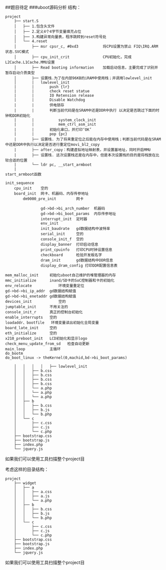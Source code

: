 ##题目待定
###uboot源码分析
结构：

    project
        ├── start.S
        │   ├── 1.包含头文件
        │   ├── 2.定义4个4字节变量填充占位
        │   ├── 3.构建异常向量表，程序跳转到reset符号处
        │   └── 4.reset
        │       ├── msr cpsr_c, #0xd3           将CPU设置为禁止 FIQ\IRQ.ARM状态.SVC模式
        │       ├── cpu_init_crit               CPU初始化，完成L2Cache.L1Cache.MMU设置
        │       ├── Read booting information    加载启动信息，主要完成了识别并暂存启动介质类型
        │       ├── 设置栈.为了在内部96KB的iRAM中使用栈；并调用lowlevel_init
        │       |   lowlevel_init
        |       |       push {lr}
        |       |       check reset statue
        |       |       IO Retension release
        |       |       Disable Watchdog
        |       |       供电锁存
        |       |       判断当前代码是在SRAM中还是DDR中执行 以决定是否跳过下面的时钟和DDR初始化
        |       |           system_clock_init
        |       |           mem_ctrl_asm_init
        |       |       初始化串口，并打印‘OK’
        |       |       pop {pc}
        |       ├── 设置栈. 为了将来重定位之后能在内存中使用栈；判断当前代码是在SRAM中还是DDR中执行以决定是否进行重定位movi_bl2_copy
        |       ├── after_copy：构建虚拟地址映射表，并设置基地址，同时开启MMU
        |       ├── 设置栈. 这次设置栈还是在内存中，但是本次设置栈的目的是将栈放在比较合适的位置
        |       └── ldr pc, __start_armboot
        | 
	start_armboot函数

	init_sequence
		cpu_init	空的
		board_init	网卡、机器码、内存传参地址
			dm9000_pre_init			网卡
	
			        gd->bd->bi_arch_number	机器码
			        gd->bd->bi_boot_params	内存传参地址
		            interrupt_init	定时器
		            env_init
		            init_baudrate	gd数据结构中波特率
		            serial_init		空的
		            console_init_f	空的
		            display_banner	打印启动信息
		            print_cpuinfo	打印CPU时钟设置信息
		            checkboard		检验开发板名字
		            dram_init		gd数据结构中DDR信息
		            display_dram_config	打印DDR配置信息表

	mem_malloc_init		初始化uboot自己维护的堆管理器的内存
	mmc_initialize		inand/SD卡的SoC控制器和卡的初始化
	env_relocate			环境变量重定位
	gd->bd->bi_ip_addr	gd数据结构赋值
	gd->bd->bi_enetaddr	gd数据结构赋值
	devices_init			空的
	jumptable_init		不用关注的
	console_init_r		真正的控制台初始化
	enable_interrupts	空的
	loadaddr、bootfile 	环境变量读出初始化全局变量
	board_late_init		空的
	eth_initialize		空的
	x210_preboot_init	LCD初始化和显示logo
	check_menu_update_from_sd	检查自动更新
	main_loop			主循环
    do_bootm
    do_boot_linux -> theKernel(0,machid,bd->bi_boot_params)

        │   │   │   │   ├── lowlevel_init
        │   │   ├── b.css
        │   │   ├── b.css
        │   │   ├── b.css
        │   │   ├── b.css
        │   │   └── a.php
        │   │   └── a.php
        │   │   └── a.php
        │   ├── b
        │   │   ├── b.css
        │   │   ├── b.js
        │   │   └── b.php
        │   └── c
        │       ├── c.css
        │       ├── c.js
        │       └── c.php
        ├── bootstrap.css
        ├── bootstrap.js
        ├── index.php
        └── jquery.js

如果我们可以使用工具扫描整个project目

考虑这样的目录结构：

    project
        ├── widget
        │   ├── a
        │   │   ├── a.css
        │   │   ├── a.js
        │   │   └── a.php
        │   ├── b
        │   │   ├── b.css
        │   │   ├── b.js
        │   │   └── b.php
        │   └── c
        │       ├── c.css
        │       ├── c.js
        │       └── c.php
        ├── bootstrap.css
        ├── bootstrap.js
        ├── index.php
        └── jquery.js

如果我们可以使用工具扫描整个project目
